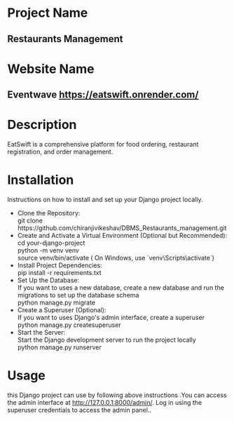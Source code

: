 
# Project Name
## Restaurants Management

# Website Name
## Eventwave  https://eatswift.onrender.com/

# Description
 EatSwift is a comprehensive platform for food ordering, restaurant registration, and order management.

# Installation
Instructions on how to install and set up your Django project locally.
  <ul>
    <li>Clone the Repository: </li>
      git clone https://github.com/chiranjivikeshav/DBMS_Restaurants_management.git
    <li>Create and Activate a Virtual Environment (Optional but Recommended):</li>
      cd your-django-project<br>
      python -m venv venv <br>
      source venv/bin/activate   ( On Windows, use `venv\Scripts\activate`)
    <li>Install Project Dependencies: </li>
      pip install -r requirements.txt
    <li>Set Up the Database:</li>
      If you want to uses a new database, create a new database and run the migrations to set up the database schema<br>
      python manage.py migrate
    <li>Create a Superuser (Optional):</li>
      If you want to uses Django's admin interface, create a superuser<br>
      python manage.py createsuperuser
    <li>Start the Server:</li>
      Start the Django development server to run the project locally<br>
      python manage.py runserver
  </ul>

# Usage
this Django project can use by following above instructions .You can access the admin interface at http://127.0.0.1:8000/admin/. Log in using the superuser credentials to access the admin panel..

